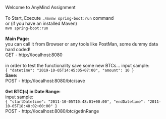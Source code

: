Welcome to AnyMind Assignment<br><br>
To Start, Execute `./mvnw spring-boot:run` command <br>
or (if you have an installed Maven)<br>
`mvn spring-boot:run`
<br><br>
<b>Main Page:</b><br>
you can call it from Browser or any tools like PostMan,
some dummy data hard coded!<br>
GET - http://localhost:8080
<br><br>
in order to test the functionality save some new BTCs...
input sample:<br>
`{
"datetime": "2019-10-05T14:45:05+07:00",
"amount": 10
}`
<br>
<b>Save:</b><br>
POST - http://localhost:8080/btc/save
<br><br>
<b>Get BTC(s) in Date Range:</b><br>
input sample:<br>
`{
"startDatetime": "2011-10-05T10:48:01+00:00",
"endDatetime": "2011-10-05T18:48:02+00:00"
}`
<br>
POST - http://localhost:8080/btc/getInRange
